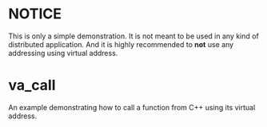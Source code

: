 # NOTICE
This is only a simple demonstration. It is not meant to be used in any kind of distributed application. And it is highly recommended to __not__ use any addressing using virtual address.

# va_call
An example demonstrating how to call a function from C++ using its virtual address.
